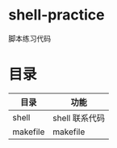# shell-practice
脚本练习代码

# 目录

| 目录 | 功能 |
| --- | --- |
| shell | shell 联系代码 |
| makefile| makefile|

